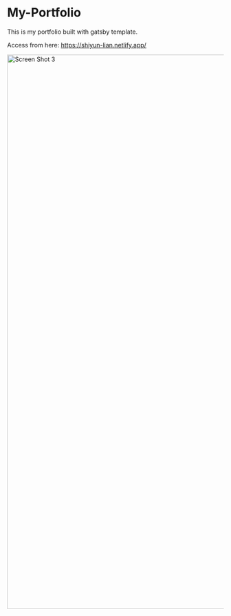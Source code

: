 # My-Portfolio

This is my portfolio built with gatsby template.

Access from here: https://shiyun-lian.netlify.app/

<img width="1290" alt="Screen Shot 3" src="https://user-images.githubusercontent.com/63085397/120906763-17bdf200-c611-11eb-8a5e-062e2d0f1735.png">
